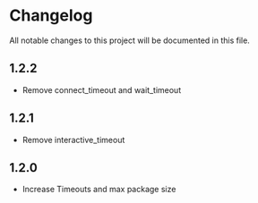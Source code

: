 # Changelog

All notable changes to this project will be documented in this file.

## 1.2.2

- Remove connect_timeout and wait_timeout

## 1.2.1

- Remove interactive_timeout 

## 1.2.0

- Increase Timeouts and max package size
